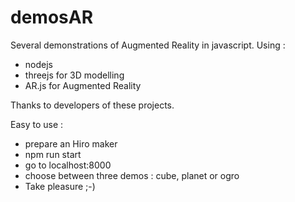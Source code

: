 # demosAR
Several demonstrations of Augmented Reality in javascript.
Using :
- nodejs
- threejs for 3D modelling
- AR.js for Augmented Reality

Thanks to developers of these projects.

Easy to use :
- prepare an Hiro maker
- npm run start
- go to localhost:8000
- choose between three demos : cube, planet or ogro
- Take pleasure ;-)
